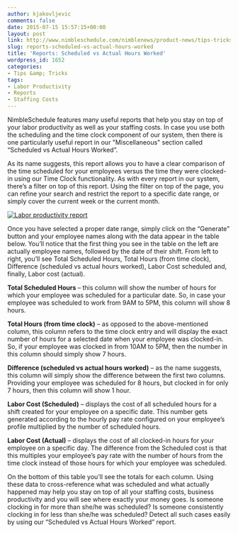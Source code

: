 ```yaml
---
author: kjakovljevic
comments: false
date: 2015-07-15 15:57:15+00:00
layout: post
link: http://www.nimbleschedule.com/nimblenews/product-news/tips-tricks/reports-scheduled-vs-actual-hours-worked/
slug: reports-scheduled-vs-actual-hours-worked
title: 'Reports: Scheduled vs Actual Hours Worked'
wordpress_id: 1652
categories:
- Tips &amp; Tricks
tags:
- Labor Productivity
- Reports
- Staffing Costs
---
```


NimbleSchedule features many useful reports that help you stay on top of your labor productivity as well as your staffing costs. In case you use both the scheduling and the time clock component of our system, then there is one particularly useful report in our "Miscellaneous" section called “Scheduled vs Actual Hours Worked”.

As its name suggests, this report allows you to have a clear comparison of the time scheduled for your employees versus the time they were clocked-in using our Time Clock functionality. As with every report in our system, there’s a filter on top of this report. Using the filter on top of the page, you can refine your search and restrict the report to a specific date range, or simply cover the current week or the current month.

[![Labor productivity report](http://www.nimbleschedule.com/wp-content/uploads/2015/05/Scheduled-vs-Actual-thumb.jpg)](http://www.nimbleschedule.com/wp-content/uploads/2015/05/Scheduled-vs-Actual.jpg)  

  

Once you have selected a proper date range, simply click on the “Generate” button and your employee names along with the data appear in the table below. You’ll notice that the first thing you see in the table on the left are actually employee names, followed by the date of their shift. From left to right, you’ll see Total Scheduled Hours, Total Hours (from time clock), Difference (scheduled vs actual hours worked), Labor Cost scheduled and, finally, Labor cost (actual).

**Total Scheduled Hours** – this column will show the number of hours for which your employee was scheduled for a particular date. So, in case your employee was scheduled to work from 9AM to 5PM, this column will show 8 hours.

**Total Hours (from time clock)** – as opposed to the above-mentioned column, this column refers to the time clock entry and will display the exact number of hours for a selected date when your employee was clocked-in. So, if your employee was clocked in from 10AM to 5PM, then the number in this column should simply show 7 hours.

**Difference (scheduled vs actual hours worked)** – as the name suggests, this column will simply show the difference between the first two columns. Providing your employee was scheduled for 8 hours, but clocked in for only 7 hours, then this column will show 1 hour.

**Labor Cost (Scheduled)** – displays the cost of all scheduled hours for a shift created for your employee on a specific date. This number gets generated according to the hourly pay rate configured on your employee’s profile multiplied by the number of scheduled hours.

**Labor Cost (Actual)** – displays the cost of all clocked-in hours for your employee on a specific day. The difference from the Scheduled cost is that this multiples your employee’s pay rate with the number of hours from the time clock instead of those hours for which your employee was scheduled.

On the bottom of this table you’ll see the totals for each column. Using these data to cross-reference what was scheduled and what actually happened may help you stay on top of all your staffing costs, business productivity and you will see where exactly your money goes. Is someone clocking in for more than she/he was scheduled? Is someone consistently clocking in for less than she/he was scheduled? Detect all such cases easily by using our “Scheduled vs Actual Hours Worked” report.
